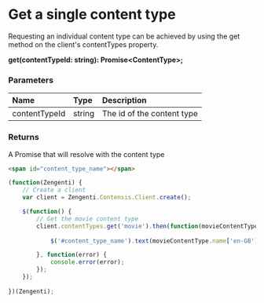 # Get a single content type

Requesting an individual content type can be achieved by using the get method on the client's contentTypes property.

**get(contentTypeId: string): Promise&lt;ContentType&gt;;**

### Parameters

| Name | Type | Description |
|:--|:--|:--
| contentTypeId | string | The id of the content type |

### Returns
A Promise that will resolve with the content type
```html
<span id="content_type_name"></span>
```

```js
(function(Zengenti) {
    // Create a client
    var client = Zengenti.Contensis.Client.create();

    $(function() {
        // Get the movie content type
        client.contentTypes.get('movie').then(function(movieContentType) {       
        
            $('#content_type_name').text(movieContentType.name['en-GB']);

        }, function(error) {
            console.error(error);
        });   
    });
    
})(Zengenti);
```